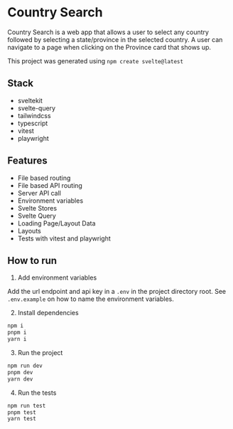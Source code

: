 # Country Search

Country Search is a web app that allows a user to select any country followed by selecting a state/province in the selected country. A user can navigate to a page when clicking on the Province card that shows up.

This project was generated using `npm create svelte@latest`

## Stack

- sveltekit
- svelte-query
- tailwindcss
- typescript
- vitest
- playwright

## Features

- File based routing
- File based API routing
- Server API call
- Environment variables
- Svelte Stores
- Svelte Query
- Loading Page/Layout Data
- Layouts
- Tests with vitest and playwright

## How to run

1. Add environment variables

Add the url endpoint and api key in a `.env` in the project directory root. See `.env.example` on how to name the environment variables.

2. Install dependencies

```bash
npm i
pnpm i
yarn i
```

3. Run the project

```bash
npm run dev
pnpm dev
yarn dev
```


4. Run the tests

```bash
npm run test
pnpm test
yarn test
```
